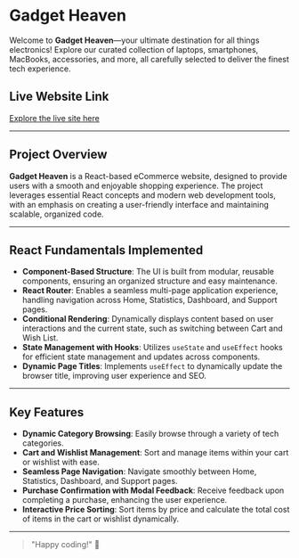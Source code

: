 # Gadget Heaven

Welcome to **Gadget Heaven**—your ultimate destination for all things electronics! Explore our curated collection of laptops, smartphones, MacBooks, accessories, and more, all carefully selected to deliver the finest tech experience.

## Live Website Link
[Explore the live site here](#) 

---

## Project Overview

**Gadget Heaven** is a React-based eCommerce website, designed to provide users with a smooth and enjoyable shopping experience. The project leverages essential React concepts and modern web development tools, with an emphasis on creating a user-friendly interface and maintaining scalable, organized code.

---

## React Fundamentals Implemented

- **Component-Based Structure**: The UI is built from modular, reusable components, ensuring an organized structure and easy maintenance.
- **React Router**: Enables a seamless multi-page application experience, handling navigation across Home, Statistics, Dashboard, and Support pages.
- **Conditional Rendering**: Dynamically displays content based on user interactions and the current state, such as switching between Cart and Wish List.
- **State Management with Hooks**: Utilizes `useState` and `useEffect` hooks for efficient state management and updates across components.
- **Dynamic Page Titles**: Implements `useEffect` to dynamically update the browser title, improving user experience and SEO.

---

## Key Features

- **Dynamic Category Browsing**: Easily browse through a variety of tech categories.
- **Cart and Wishlist Management**: Sort and manage items within your cart or wishlist with ease.
- **Seamless Page Navigation**: Navigate smoothly between Home, Statistics, Dashboard, and Support pages.
- **Purchase Confirmation with Modal Feedback**: Receive feedback upon completing a purchase, enhancing the user experience.
- **Interactive Price Sorting**: Sort items by price and calculate the total cost of items in the cart or wishlist dynamically.

---

> "Happy coding!" 🚀

